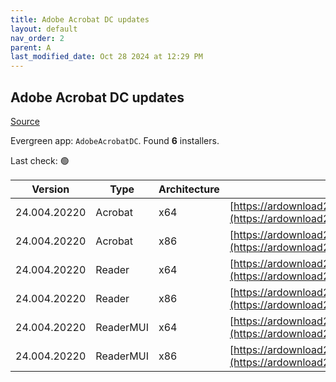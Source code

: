 ```yaml
---
title: Adobe Acrobat DC updates
layout: default
nav_order: 2
parent: A
last_modified_date: Oct 28 2024 at 12:29 PM
---
```


## Adobe Acrobat DC updates

[Source](https://www.adobe.com/devnet-docs/acrobatetk/tools/ReleaseNotesDC/index.html)

Evergreen app: `AdobeAcrobatDC`. Found **6** installers.

Last check: 🟢

| Version      | Type      | Architecture | URI                                                                                                                                                                                                                      |
| ------------ | --------- | ------------ | ------------------------------------------------------------------------------------------------------------------------------------------------------------------------------------------------------------------------ |
| 24.004.20220 | Acrobat   | x64          | [https://ardownload2.adobe.com/pub/adobe/acrobat/win/AcrobatDC/2400420220/AcrobatDCx64Upd2400420220.msp](https://ardownload2.adobe.com/pub/adobe/acrobat/win/AcrobatDC/2400420220/AcrobatDCx64Upd2400420220.msp)         |
| 24.004.20220 | Acrobat   | x86          | [https://ardownload2.adobe.com/pub/adobe/acrobat/win/AcrobatDC/2400420220/AcrobatDCUpd2400420220.msp](https://ardownload2.adobe.com/pub/adobe/acrobat/win/AcrobatDC/2400420220/AcrobatDCUpd2400420220.msp)               |
| 24.004.20220 | Reader    | x64          | [https://ardownload2.adobe.com/pub/adobe/acrobat/win/AcrobatDC/2400420220/AcroRdrDCx64Upd2400420220.msp](https://ardownload2.adobe.com/pub/adobe/acrobat/win/AcrobatDC/2400420220/AcroRdrDCx64Upd2400420220.msp)         |
| 24.004.20220 | Reader    | x86          | [https://ardownload2.adobe.com/pub/adobe/reader/win/AcrobatDC/2400420220/AcroRdrDCUpd2400420220.msp](https://ardownload2.adobe.com/pub/adobe/reader/win/AcrobatDC/2400420220/AcroRdrDCUpd2400420220.msp)                 |
| 24.004.20220 | ReaderMUI | x64          | [https://ardownload2.adobe.com/pub/adobe/acrobat/win/AcrobatDC/2400420220/AcroRdrDCx64Upd2400420220_MUI.msp](https://ardownload2.adobe.com/pub/adobe/acrobat/win/AcrobatDC/2400420220/AcroRdrDCx64Upd2400420220_MUI.msp) |
| 24.004.20220 | ReaderMUI | x86          | [https://ardownload2.adobe.com/pub/adobe/reader/win/AcrobatDC/2400420220/AcroRdrDCUpd2400420220_MUI.msp](https://ardownload2.adobe.com/pub/adobe/reader/win/AcrobatDC/2400420220/AcroRdrDCUpd2400420220_MUI.msp)         |
